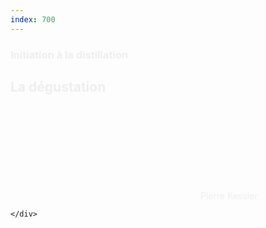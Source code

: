 ```yaml
---
index: 700
---
```

<section class="slide-bottom">  
    <span class="background" style="background-image:url('assets/images/degustation01.jpg')"></span>
    <!--.wrap = container (width: 90%) -->
    <div class="wrap">
    <div class="content-right" style="color:#eee">
        <h3 class="text-context">Initiation à la distillation</h3>
        <h1 class="text-data text-shadow">La dégustation</h1>
        <figcaption ><svg class="fa-camera"><use xlink:href="#fa-camera"></use></svg>&nbsp;Pierre Kessler</figcaption>
     </div>    
        
    </div>
   <!-- .end .wrap -->
</section>